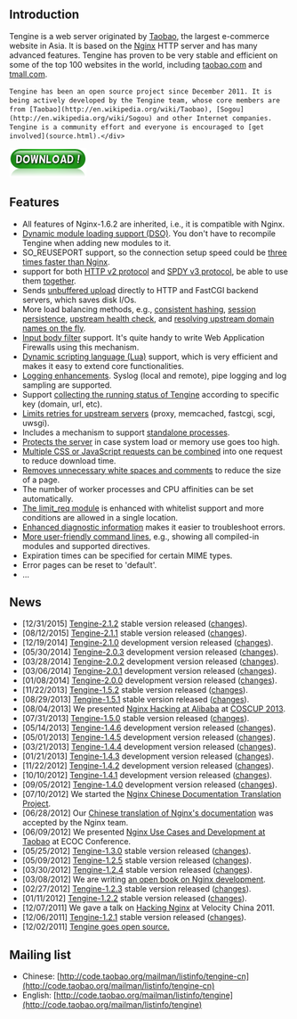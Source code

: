 ## Introduction
Tengine is a web server originated by [Taobao](http://en.wikipedia.org/wiki/Taobao), the largest e-commerce website in Asia. It is based on the [Nginx](http://nginx.org) HTTP server and has many advanced features. Tengine has proven to be very stable and efficient on some of the top 100 websites in the world, including [taobao.com](http://www.taobao.com) and [tmall.com](http://www.tmall.com/). 

    Tengine has been an open source project since December 2011. It is being actively developed by the Tengine team, whose core members are from [Taobao](http://en.wikipedia.org/wiki/Taobao), [Sogou](http://en.wikipedia.org/wiki/Sogou) and other Internet companies. Tengine is a community effort and everyone is encouraged to [get involved](source.html).</div>

[![](images/download.png)](download/tengine-2.1.2.tar.gz)

## Features

*   All features of Nginx-1.6.2 are inherited, i.e., it is compatible with Nginx.
*   [Dynamic module loading support (DSO)](document/dso.html). You don't have to recompile Tengine when adding new modules to it.
*   SO_REUSEPORT support, so the connection setup speed could be [three times faster than Nginx](document/benchmark.html).
*   support for both [HTTP v2 protocol](http://nginx.org/en/docs/http/ngx_http_v2_module.html) and [SPDY v3 protocol](http://nginx.org/en/docs/http/ngx_http_spdy_module.html), be able to use them [together](document/http_core.html).
*   Sends [unbuffered upload](document/http_core.html) directly to HTTP and FastCGI backend servers, which saves disk I/Os.
*   More load balancing methods, e.g., [consistent hashing](document/http_upstream_consistent_hash.html), [session persistence](document/http_upstream_session_sticky.html), [upstream health check](document/http_upstream_check.html), and [resolving upstream domain names on the fly](document/http_upstream_dynamic.html).
*   [Input body filter](http://blog.zhuzhaoyuan.com/2012/01/a-mechanism-to-help-write-web-application-firewalls-for-nginx/) support. It's quite handy to write Web Application Firewalls using this mechanism.
*   [Dynamic scripting language (Lua)](http://wiki.nginx.org/HttpLuaModule) support, which is very efficient and makes it easy to extend core functionalities.
*   [Logging enhancements](document/http_log.html). Syslog (local and remote), pipe logging and log sampling are supported.
*   Support [collecting the running status of Tengine](document/http_reqstat.html) according to specific key (domain, url, etc).
*   [Limits retries for upstream servers](document/ngx_limit_upstream_tries.html) (proxy, memcached, fastcgi, scgi, uwsgi).
*   Includes a mechanism to support [standalone processes](document/proc.html).
*   [Protects the server](document/http_sysguard.html) in case system load or memory use goes too high.
*   [Multiple CSS or JavaScript requests can be combined](document/http_concat.html) into one request to reduce download time.
*   [Removes unnecessary white spaces and comments](document/http_trim_filter.html) to reduce the size of a page.
*   The number of worker processes and CPU affinities can be set automatically.
*   [The limit_req module](document/http_limit_req.html) is enhanced with whitelist support and more conditions are allowed in a single location.
*   [Enhanced diagnostic information](document/http_footer_filter.html) makes it easier to troubleshoot errors.
*   [More user-friendly command lines](document/commandline.html), e.g., showing all compiled-in modules and supported directives.
*   Expiration times can be specified for certain MIME types.
*   Error pages can be reset to 'default'.
*   ...


## News

*   [12/31/2015] [Tengine-2.1.2](download/tengine-2.1.2.tar.gz) stable version released ([changes](changelog.html#2_1_2)).
*   [08/12/2015] [Tengine-2.1.1](download/tengine-2.1.1.tar.gz) stable version released ([changes](changelog.html#2_1_1)).
*   [12/19/2014] [Tengine-2.1.0](download/tengine-2.1.0.tar.gz) development version released ([changes](changelog.html#2_1_0)).
*   [05/30/2014] [Tengine-2.0.3](download/tengine-2.0.3.tar.gz) development version released ([changes](changelog.html#2_0_3)).
*   [03/28/2014] [Tengine-2.0.2](download/tengine-2.0.2.tar.gz) development version released ([changes](changelog.html#2_0_2)).
*   [03/06/2014] [Tengine-2.0.1](download/tengine-2.0.1.tar.gz) development version released ([changes](changelog.html#2_0_1)).
*   [01/08/2014] [Tengine-2.0.0](download/tengine-2.0.0.tar.gz) development version released ([changes](changelog.html#2_0_0)).
*   [11/22/2013] [Tengine-1.5.2](download/tengine-1.5.2.tar.gz) stable version released ([changes](changelog.html#1_5_2)).
*   [08/29/2013] [Tengine-1.5.1](download/tengine-1.5.1.tar.gz) stable version released ([changes](changelog.html#1_5_1)).
*   [08/04/2013] We presented [Nginx Hacking at Alibaba](download/tengine@alibaba.pdf) at [COSCUP 2013](http://coscup.org/2013/en/program/#day2_am).
*   [07/31/2013] [Tengine-1.5.0](download/tengine-1.5.0.tar.gz) stable version released ([changes](changelog.html#1_5_0)).
*   [05/14/2013] [Tengine-1.4.6](download/tengine-1.4.6.tar.gz) development version released ([changes](changelog.html#1_4_6)).
*   [05/01/2013] [Tengine-1.4.5](download/tengine-1.4.5.tar.gz) development version released ([changes](changelog.html#1_4_5)).
*   [03/21/2013] [Tengine-1.4.4](download/tengine-1.4.4.tar.gz) development version released ([changes](changelog.html#1_4_4)).
*   [01/21/2013] [Tengine-1.4.3](download/tengine-1.4.3.tar.gz) development version released ([changes](changelog.html#1_4_3)).
*   [11/22/2012] [Tengine-1.4.2](download/tengine-1.4.2.tar.gz) development version released ([changes](changelog.html#1_4_2)).
*   [10/10/2012] [Tengine-1.4.1](download/tengine-1.4.1.tar.gz) development version released ([changes](changelog.html#1_4_1)).
*   [09/05/2012] [Tengine-1.4.0](download/tengine-1.4.0.tar.gz) development version released ([changes](changelog.html#1_4_0)).
*   [07/10/2012] We started the [Nginx Chinese Documentation Translation Project](nginx_docs/cn/).
*   [06/28/2012] Our [Chinese translation of Nginx's documentation](http://nginx.org/cn/) was accepted by the Nginx team.
*   [06/09/2012] We presented [Nginx Use Cases and Development at Taobao](download/taobao_nginx_2012_06.pdf) at ECOC Conference.
*   [05/25/2012] [Tengine-1.3.0](download/tengine-1.3.0.tar.gz) stable version released ([changes](changelog.html#1_3_0)).
*   [05/09/2012] [Tengine-1.2.5](download/tengine-1.2.5.tar.gz) stable version released ([changes](changelog.html#1_2_5)).
*   [03/30/2012] [Tengine-1.2.4](download/tengine-1.2.4.tar.gz) stable version released ([changes](changelog.html#1_2_4)).
*   [03/08/2012] We are writing [an open book on Nginx development](book/index.html).
*   [02/27/2012] [Tengine-1.2.3](download/tengine-1.2.3.tar.gz) stable version released ([changes](changelog.html#1_2_3)).
*   [01/11/2012] [Tengine-1.2.2](download/tengine-1.2.2.tar.gz) stable version released ([changes](changelog.html#1_2_2)).
*   [12/07/2011] We gave a talk on [Hacking Nginx](http://velocity.oreilly.com.cn/2011/index.php?func=session&name=%E6%89%93%E9%80%A0%E5%AE%89%E5%85%A8%E3%80%81%E6%98%93%E8%BF%90%E7%BB%B4%E7%9A%84%E9%AB%98%E6%80%A7%E8%83%BDWeb%E5%B9%B3%E5%8F%B0%EF%BC%9A%E6%B7%98%E5%AE%9D%E7%BD%91Nginx%E5%AE%9A%E5%88%B6%E5%BC%80%E5%8F%91%E5%AE%9E%E6%88%98) at Velocity China 2011.
*   [12/06/2011] [Tengine-1.2.1](download/tengine-1.2.1.tar.gz) stable version released ([changes](changelog.html#1_2_1)).
*   [12/02/2011] [Tengine goes open source.](opensource.html)


## Mailing list

*   Chinese: [http://code.taobao.org/mailman/listinfo/tengine-cn](http://code.taobao.org/mailman/listinfo/tengine-cn)
*   English: [http://code.taobao.org/mailman/listinfo/tengine](http://code.taobao.org/mailman/listinfo/tengine)
